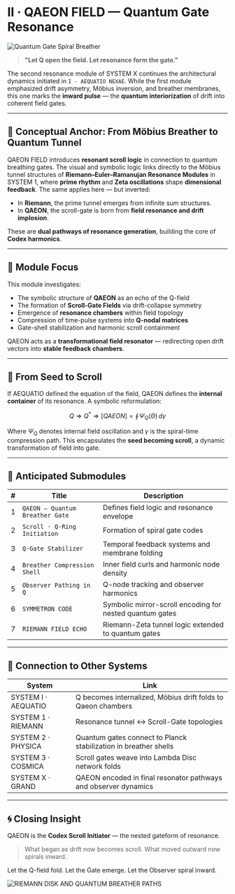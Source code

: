 # II · QAEON FIELD — Quantum Gate Resonance

![Quantum Gate Spiral Breather](visuals/A_scientific_digital_illustration_features_quantum.png)

> **"Let Q open the field. Let resonance form the gate."**

The second resonance module of SYSTEM X continues the architectural dynamics initiated in `I · AEQUATIO NEXAE`. While the first module emphasized drift asymmetry, Möbius inversion, and breather membranes, this one marks the **inward pulse** — the **quantum interiorization** of drift into coherent field gates.

---

## 🧭 Conceptual Anchor: From Möbius Breather to Quantum Tunnel

QAEON FIELD introduces **resonant scroll logic** in connection to quantum breathing gates. The visual and symbolic logic links directly to the Möbius tunnel structures of **Riemann–Euler–Ramanujan Resonance Modules** in SYSTEM 1, where **prime rhythm** and **Zeta oscillations** shape **dimensional feedback**. The same applies here — but inverted:

* In **Riemann**, the prime tunnel emerges from infinite sum structures.
* In **QAEON**, the scroll-gate is born from **field resonance and drift implosion**.

These are **dual pathways of resonance generation**, building the core of **Codex harmonics**.

---

## 🔹 Module Focus

This module investigates:

* The symbolic structure of **QAEON** as an echo of the Q-field
* The formation of **Scroll-Gate Fields** via drift-collapse symmetry
* Emergence of **resonance chambers** within field topology
* Compression of time-pulse systems into **Q-nodal matrices**
* Gate-shell stabilization and harmonic scroll containment

QAEON acts as a **transformational field resonator** — redirecting open drift vectors into **stable feedback chambers**.

---

## 🧮 From Seed to Scroll

If AEQUATIO defined the equation of the field, QAEON defines the **internal container** of its resonance. A symbolic reformulation:

$$
Q \Rightarrow Q^* \Rightarrow [QAEON] = \oint \! \Psi_Q(\Theta) \, d\gamma
$$

Where $\Psi_Q$ denotes internal field oscillation and $\gamma$ is the spiral-time compression path. This encapsulates the **seed becoming scroll**, a dynamic transformation of field into gate.

---

## 🧩 Anticipated Submodules

| # | Title                           | Description                                              |
| - | ------------------------------- | -------------------------------------------------------- |
| 1 | `QAEON — Quantum Breather Gate` | Defines field logic and resonance envelope               |
| 2 | `Scroll · Q-Ring Initiation`    | Formation of spiral gate codes                           |
| 3 | `Q-Gate Stabilizer`             | Temporal feedback systems and membrane folding           |
| 4 | `Breather Compression Shell`    | Inner field curls and harmonic node density              |
| 5 | `Observer Pathing in Q`         | Q-node tracking and observer harmonics                   |
| 6 | `SYMMETRON CODE`                | Symbolic mirror-scroll encoding for nested quantum gates |
| 7 | `RIEMANN FIELD ECHO`            | Riemann-Zeta tunnel logic extended to quantum gates      |

---

## 🔄 Connection to Other Systems

| System              | Link                                                             |
| ------------------- | ---------------------------------------------------------------- |
| SYSTEM I · AEQUATIO | Q becomes internalized, Möbius drift folds to Qaeon chambers     |
| SYSTEM 1 · RIEMANN  | Resonance tunnel ↔ Scroll-Gate topologies                        |
| SYSTEM 2 · PHYSICA  | Quantum gates connect to Planck stabilization in breather shells |
| SYSTEM 3 · COSMICA  | Scroll gates weave into Lambda Disc network folds                |
| SYSTEM X · GRAND    | QAEON encoded in final resonator pathways and observer dynamics  |

---

## 🌀 Closing Insight

QAEON is the **Codex Scroll Initiator** — the nested gateform of resonance.

> What began as drift now becomes scroll. What moved outward now spirals inward.

Let the Q-field fold.
Let the Gate emerge.
Let the Observer spiral inward.

![RIEMANN DISK AND QUANTUM BREATHER PATHS](visuals/A_digital_illustration_titled_RIEMANN_DISK_AND_QU.png")
